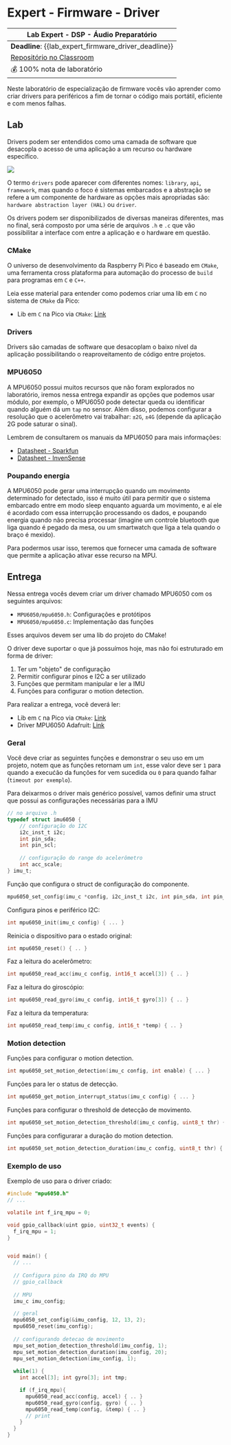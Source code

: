 # Expert - Firmware - Driver

| Lab Expert - DSP - Áudio Preparatório                          |
|----------------------------------------------------------------|
| **Deadline**: {{lab_expert_firmware_driver_deadline}}                |
| [Repositório no Classroom]({{lab_expert_firmware_driver_classroom}}) |
| 💰 100% nota de laboratório                                            |

Neste laboratório de especialização de firmware vocês vão aprender como criar drivers para periféricos a fim de tornar o código mais portátil, eficiente e com menos falhas.

## Lab

Drivers podem ser entendidos como uma camada de software que desacopla o acesso de uma aplicação a um recurso ou hardware específico.

![](imgs-firmware/driver-layers.png)

O termo `drivers` pode aparecer com diferentes nomes: `library`, `api`, `framework`, mas quando o foco é sistemas embarcados e a abstração se refere a um componente de hardware as opções mais apropriadas são: `hardware abstraction layer (HAL)` ou `driver`.

Os drivers podem ser disponibilizados de diversas maneiras diferentes, mas no final, será composto por uma série de arquivos `.h` e `.c` que vão possibilitar a interface com entre a aplicação e o hardware em questão.

### CMake

O universo de desenvolvimento da Raspberry Pi Pico é baseado em `CMake`, uma ferramenta cross plataforma para automação do processo de `build` para programas em `C` e `C++`.

Leia esse material para entender como podemos criar uma lib em `C` no sistema de `CMake` da Pico:

- Lib em `C` na Pico via `CMake`:  [Link](https://community.element14.com/products/raspberry-pi/b/blog/posts/raspberry-pico-and-cmake---create-your-own-c-lib-with-header-files)

### Drivers

Drivers são camadas de software que desacoplam o baixo nível da aplicação possibilitando o reaproveitamento de código entre projetos.

### MPU6050

A MPU6050 possui muitos recursos que não foram explorados no laboratório, iremos nessa entrega expandir as opções que podemos usar módulo, por exemplo, o MPU6050 pode detectar queda ou identificar quando alguém dá um `tap` no sensor. Além disso, podemos configurar a resolução que o acelerômetro vai trabalhar: `±2G`, `±4G` (depende da aplicação 2G pode saturar o sinal).

Lembrem de consultarem os manuais da MPU6050 para mais informações:

- [Datasheet - Sparkfun](https://cdn.sparkfun.com/datasheets/Sensors/Accelerometers/RM-MPU-6000A.pdf)
- [Datasheet - InvenSense](https://invensense.tdk.com/wp-content/uploads/2015/02/MPU-6000-Datasheet1.pdf)

### Poupando energia

A MPU6050 pode gerar uma interrupção quando um movimento determinado for detectado, isso é muito útil para permitir que o sistema embarcado entre em modo sleep enquanto aguarda um movimento, e aí ele é acordado com essa interrupção processando os dados, e poupando energia quando não precisa processar (imagine um controle bluetooth que liga quando é pegado da mesa, ou um smartwatch que liga a tela quando o braço é mexido).

Para podermos usar isso, teremos que fornecer uma camada de software que permite a aplicação ativar esse recurso na MPU.

## Entrega

Nessa entrega vocês devem criar um driver chamado MPU6050 com os seguintes arquivos:

- `MPU6050/mpu6050.h`: Configurações e protótipos
- `MPU6050/mpu6050.c`: Implementação das funções

Esses arquivos devem ser uma lib do projeto do CMake!

O driver deve suportar o que já possuímos hoje, mas não foi estruturado em forma de driver:

1. Ter um "objeto" de configuração
2. Permitir configurar pinos e I2C a ser utilizado
3. Funções que permitam manipular e ler a IMU
4. Funções para configurar o motion detection.

Para realizar a entrega, você deverá ler:

- Lib em `C` na Pico via `CMake`: [Link](https://community.element14.com/products/raspberry-pi/b/blog/posts/raspberry-pico-and-cmake---create-your-own-c-lib-with-header-files)
- Driver MPU6050 Adafruit: [Link](https://github.com/adafruit/Adafruit_MPU6050/blob/88b3f5983771ed6efc6c048b2c49c77ed1d417f2/Adafruit_MPU6050.cpp#L416)

### Geral

Você deve criar as seguintes funções e demonstrar o seu uso em um projeto, notem que as funções retornam um `int`, esse valor deve ser `1` para quando a execućão da funções for vem sucedida ou `0` para quando falhar (`timeout por exemplo`).  

Para deixarmos o driver mais genérico possível, vamos definir uma struct que possui as configurações necessárias para a IMU

```c
// no arquivo .h
typedef struct imu6050 {
    // configuração do I2C
    i2c_inst_t i2c;
    int pin_sda;
    int pin_scl;
 
    // configuração do range do acelerômetro
    int acc_scale;
} imu_t;
```

Função que configura o struct de configuração do componente.

```c
mpu6050_set_config(imu_c *config, i2c_inst_t i2c, int pin_sda, int pin_scl, int acc_scale) { ... } 
```

Configura pinos e periférico I2C:

```c
int mpu6050_init(imu_c config) { ... } 
```

Reinicia o dispositivo para o estado original:

```c
int mpu6050_reset() { .. }
```

Faz a leitura do acelerômetro:

```c
int mpu6050_read_acc(imu_c config, int16_t accel[3]) { .. }
```

Faz a leitura do giroscópio:

```c
int mpu6050_read_gyro(imu_c config, int16_t gyro[3]) { .. }
```

Faz a leitura da temperatura:

```c
int mpu6050_read_temp(imu_c config, int16_t *temp) { .. }
```

### Motion detection

Funções para configurar o motion detection.

```c
int mpu6050_set_motion_detection(imu_c config, int enable) { ... }
```

Funções para ler o status de detecção.

```c
int mpu6050_get_motion_interrupt_status(imu_c config) { ... }
```

Funções para configurar o threshold de detecção de movimento.

```c
int mpu6050_set_motion_detection_threshold(imu_c config, uint8_t thr) { ... }
```

Funções para configurarar a duração do motion detection.

```c
int mpu6050_set_motion_detection_duration(imu_c config, uint8_t thr) { ... }
```

### Exemplo de uso

Exemplo de uso para o driver criado:

```c
#include "mpu6050.h"
// ...

volatile int f_irq_mpu = 0;

void gpio_callback(uint gpio, uint32_t events) {
  f_irq_mpu = 1;
}


void main() {
  // ...
  
  // Configura pino da IRQ do MPU
  // gpio_callback
  
  // MPU
  imu_c imu_config;

  // geral
  mpu6050_set_config(&imu_config, 12, 13, 2);
  mpu6050_reset(imu_config);
  
  // configurando detecao de movimento
  mpu_set_motion_detection_threshold(imu_config, 1);
  mpu_set_motion_detection_duration(imu_config, 20);
  mpu_set_motion_detection(imu_config, 1);
  
  while(1) {
    int accel[3]; int gyro[3]; int tmp;

    if (f_irq_mpu){
      mpu6050_read_acc(config, accel) { .. }
      mpu6050_read_gyro(config, gyro) { .. }
      mpu6050_read_temp(config, &temp) { .. }
      // print 
    }
  }
}
```

